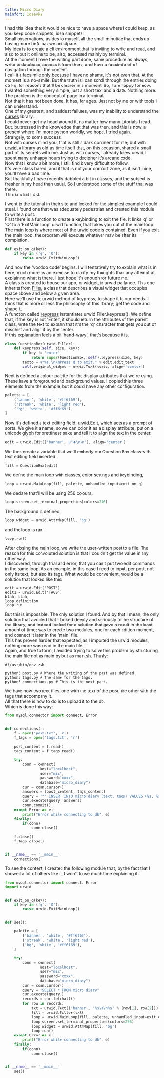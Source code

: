 ```yaml
---
title: Micro Diary
mainfont: Iosevka
---
```


I had this idea that it would be nice to have a space where I could keep, as you keep code snippets, idea snippets.  
Small observations, asides to myself, all the small minutiae that ends up having more heft that we anticipate.  
My idea is to create a cli environment that is inviting to write and read, and also to put it online to be, also, accessed mainly by terminal.  
At the moment I have the writing part done, same procedure as always, write to database, access it from there, and have a facsimile of of navigation through the content.  
I call it a facsimile only because I have no shame, it's not even that. At the moment is a no-simile. But the truth is I can scroll through the entries doing ctrl-q, for reasons that'll be clearer in a moment. So, I am happy for now.  
I wanted something very simple, just a short text and a date. Nothing more.  
The problem is the concept of page in a terminal.  
Not that it has not been done. It has, for ages. Just not by me or with tools I can understand.  
One of my greatest, and saddest failures, was my inability to understand the [curses](https://docs.python.org/3/howto/curses.html) library.  
I could never get my head around it, no matter how many tutorials I read.  
But, buttressed in the knowledge that that was then, and this is now, a present where I'm more python worldly, we hope, I tried again.  
Strangely, to some success.  
Not with curses mind you, that is still a dark continent for me; but with [urwid](http://urwid.org), a library as old as time itself that, on this occasion, shared a small part of its secrets with me. Just as with curses, I already knew urwid. I spent many unhappy hours trying to decipher it's arcane code.  
Now that I know a bit more, I still find it very difficult to follow.  
It's very class based, and if that is not your comfort zone, as it isn't mine, you'll have a bad time.  
But thankfully I have recently dabbled a bit in classes, and the subject is fresher in my head than usual. So I understood some of the stuff that was there.  
This is what I did.
  
I went to the tutorial in their site and looked for the simplest example I could steal. I found one that was adequately pedestrian and created this module to write a post.  
First there is a function to create a keybinding to exit the file. It links 'q' or 'Q' to a 'ExitMainLoop' urwid function, that takes you out of the main loop. The main loop is where most of the urwid code is contained. Even if you exit the main loop, the program will execute whatever may be after its completion.
```python
def exit_on_q(key):
    if key in ('q', 'Q'):
        raise urwid.ExitMainLoop()
```
  
And now the 'voodoo code' begins. I will tentatively try to explain what is in here; much more as an exercise to clarify my thoughts than any attempt at explaining what is there. I just hope it's enough for future me.  
A class is created to house our app, or widget, in urwid parlance. This one inherits from [Filler](http://urwid.org/reference/widget.html?highlight=filler#urwid.Filler), a class that describes a visual widget that occupies space above and below a given area.  
Here we'll use the urwid method of keypress, to shape it to our needs. I think that is more or less the philosophy of this library; get the code and shape it.  
A function called [keypress](http://urwid.org/reference/widget.html?highlight=keypress#urwid.Filler.keypress) instantiates urwid.Filler.keypress(). We define that, if the key is not 'Enter', it should return the attributes of the parent class, write the text to explain that it's the 'q' character that gets you out of mischief and align it by the center.  
If this explanation feels a bit 'hand-wavy', that's because it is.
```python
class QuestionBox(urwid.Filler):
    def keypress(self, size, key):
        if key != 'enter':
            return super(QuestionBox, self).keypress(size, key)
        texto = u"%s.\n\nPress Q to exit." % edit.edit_text
        self.original_widget = urwid.Text(texto, align='center')
```
  
Next is defined a colour palette for the display attributes that we're using. These have a foreground and background values. I copied this three elements from the example, but it could have any other configuration.  
```python
palette = [
    ('banner', 'white', '#ff6f69'),
    ('streak', 'white', 'light red'),
    ('bg', 'white', '#ff6f69'),
]
```
Now it's defined a text editing field, [urwid.Edit](http://urwid.org/reference/widget.html?highlight=edit#urwid.Edit), which acts as a prompt of sorts. We give it a name, so we can color it as a display attribute, put on a unicode glyph for prettiness sake and tell it to align the text in the center.
```python
edit = urwid.Edit(('banner', u"🡺\n\n"), align='center')
```
  
We then create a variable that we'll embody our Question Box class with text editing field inserted.
```python
fill = QuestionBox(edit)
```
  
We define the main loop with classes, color settings and keybinding,
```python
loop = urwid.MainLoop(fill, palette, unhandled_input=exit_on_q)
```
  
We declare that'll will be using 256 colours.
```python
loop.screen.set_terminal_properties(colors=256)
```
  
The background is defined,
```python
loop.widget = urwid.AttrMap(fill, 'bg')
```
  
and the loop is ran.
```python
loop.run()
```
  
  
After closing the main loop, we write the user-written post to a file. The reason for this convoluted solution is that I couldn't get the value in any other way.  
I discovered, through trial and error, that you can't put two edit commands in the same loop. As an example, in this case I need to input, per post, not only its text, but also its tags. What would be convenient, would be a solution that looked like this:
```
edit = urwid.Edit('POST')
edit1 = urwid.Edit('TAGS')
blah, blah,
loop.definition
loop.run
```
But this is impossible. The only solution I found. And by that I mean, the only solution that avoided that I looked deeply and seriously to the structure of the library, and instead looked for a solution that gave a result in the least amount of time; was to create two modules, one for each edition moment, and connect it later in the 'main' file.  
This has proven harder that expected, as I imported the urwid modules, nothing more was read in the main file.  
Again, and true to form, I avoided trying to solve this problem by structuring the main file not as main.py but as main.sh. Thusly:
```
#!/usr/bin/env zsh

python3 post.py # Where the writing of the post was defined.
python3 tags.py # The same for the tags.
python3 connections.py # This is the next part.
```
  
We have now two text files, one with the text of the post, the other with the tags that accompany it.  
All that there is now to do is to upload it to the db.  
Which is done this way:  
```python
from mysql.connector import connect, Error


def connections():
    f = open('post.txt', 'r')
    f_tags = open('tags.txt', 'r')

    post_content = f.read()
    tags_content = f_tags.read()

    try:
        conn = connect(
                host="localhost",
                user="mic",
                password="xxxx",
                database="micro_diary")
        cur = conn.cursor()
        answers = [post_content, tags_content]
        query = """ INSERT INTO micro_diary (text, tags) VALUES (%s, %s) """
        cur.execute(query, answers)
        conn.commit()
    except Error as e:
        print("Error while connecting to db", e)
    finally:
        if(conn):
            conn.close()

    f.close()
    f_tags.close()


if __name__ == '__main__':
    connections()
```
  
To see the content, I created the following module that, by the fact that I showed a lot of others like it, I won't loose much time explaining it.
```python
from mysql.connector import connect, Error
import urwid


def exit_on_q(key):
    if key in ('q', 'Q'):
        raise urwid.ExitMainLoop()


def see():

    palette = [
        ('banner', 'white', '#ff6f69'),
        ('streak', 'white', 'light red'),
        ('bg', 'white', '#ff6f69'),
    ]

    try:
        conn = connect(
                host="localhost",
                user="mic",
                password="xxxx",
                database="micro_diary")
        cur = conn.cursor()
        query = "SELECT * FROM micro_diary"
        cur.execute(query,)
        records = cur.fetchall()
        for row in records:
            txt = urwid.Text(('banner', '%s\n\n%s' % (row[1], row[2])), align='center')
            fill = urwid.Filler(txt)
            loop = urwid.MainLoop(fill, palette, unhandled_input=exit_on_q)
            loop.screen.set_terminal_properties(colors=256)
            loop.widget = urwid.AttrMap(fill, 'bg')
            loop.run()
    except Error as e:
        print("Error while connecting to db", e)
    finally:
        if(conn):
            conn.close()


if __name__ == '__main__':
    see()
```
